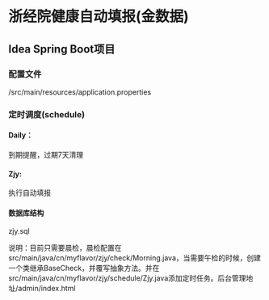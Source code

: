 # **浙经院健康自动填报(金数据)**

## **Idea Spring Boot项目**

### **配置文件**

/src/main/resources/application.properties

### **定时调度**(**schedule**)

#### Daily：  

到期提醒，过期7天清理

#### Zjy:

执行自动填报

#### 数据库结构

zjy.sql

说明：目前只需要晨检，晨检配置在src/main/java/cn/myflavor/zjy/check/Morning.java，当需要午检的时候，创建一个类继承BaseCheck，并覆写抽象方法。并在src/main/java/cn/myflavor/zjy/schedule/Zjy.java添加定时任务。后台管理地址/admin/index.html
